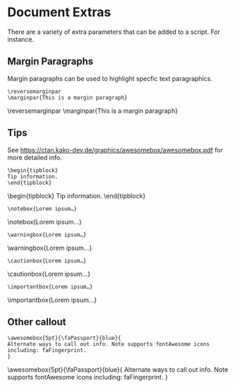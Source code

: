 # Document Extras

There are a variety of extra parameters that can be added to a script. For instance.

## Margin Paragraphs

Margin paragraphs can be used to highlight specfic text paragraphics.

    \reversemarginpar
    \marginpar{This is a margin paragraph}

\reversemarginpar
\marginpar{This is a margin paragraph}

## Tips

See <https://ctan.kako-dev.de/graphics/awesomebox/awesomebox.pdf> for more detailed info.

    \begin{tipblock}
    Tip information.
    \end{tipblock}

\begin{tipblock}
Tip information.
\end{tipblock}

    \notebox{Lorem ipsum…}

\notebox{Lorem ipsum…}

    \warningbox{Lorem ipsum…}

\warningbox{Lorem ipsum…}

    \cautionbox{Lorem ipsum…}

\cautionbox{Lorem ipsum…}

    \importantbox{Lorem ipsum…}

\importantbox{Lorem ipsum…}

## Other callout

    \awesomebox{5pt}{\faPassport}{blue}{
    Alternate ways to call out info. Note supports fontAwesome icons including: faFingerprint.
    }

\awesomebox{5pt}{\faPassport}{blue}{
Alternate ways to call out info. Note supports fontAwesome icons including: faFingerprint.
}

